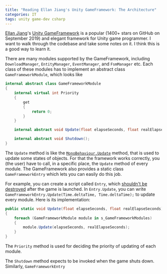 ```yaml
---
title: "Reading Ellan Jiang's Unity GameFramework: The Architecture"
categories: IT
tags: unity game-dev csharp
---
```


[Ellan Jiang](https://github.com/EllanJiang)'s [Unity GameFramework](https://github.com/EllanJiang/GameFramework) is a popular (1400+ stars on GitHub on September 2019) and elegant framework for Unity game programmer. I want to walk through the codebase and take some notes on it. I think this is a good way to learn it.

There are many modules supported by the GameFramework, including `DownloadManager`, `EntityManager`, `EventManager`, and `FsmManager` etc. Each class of these modules has to implement an abstract class `GameFrameworkModule`, which looks like

```c#
internal abstract class GameFrameworkModule
{
    internal virtual int Priority
    {
        get
        {
            return 0;
        }
    }

    internal abstract void Update(float elapseSeconds, float realElapseSeconds);

    internal abstract void Shutdown();
}
```

The `Update` method is like the [`MonoBehaviour.Update`](https://docs.unity3d.com/ScriptReference/MonoBehaviour.Update.html) method, that is used to update some states of objects. For that the framework works correctly, you (the user) have to call, in a specific place, the `Update` method of every module. The GameFramework also provides a static class `GameFrameworkEntry` which lets you can easily do this job.

For example, you can create a script called `Entry`, which [shouldn't be destroyed](https://docs.unity3d.com/ScriptReference/Object.DontDestroyOnLoad.html) after the game is launched. In `Entry.Update`, you can write `GameFrameworkEntry.Update(Time.deltaTime, Time.deltaTime);` to update every module. Here is its implementation:

```c#
public static void Update(float elapseSeconds, float realElapseSeconds)
{
    foreach (GameFrameworkModule module in s_GameFrameworkModules)
    {
        module.Update(elapseSeconds, realElapseSeconds);
    }
}
```

The `Priority` method is used for deciding the priority of updating of each module.

The `Shutdown` method expects to be invoked when the game shuts down. Similarly, `GameFrameworkEntry` 